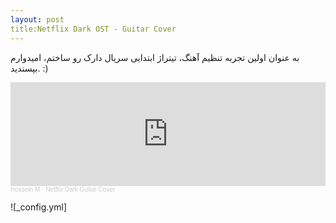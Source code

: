 ```yaml
---
layout: post
title:Netflix Dark OST - Guitar Cover
---
```


به عنوان اولین تجربه تنظیم آهنگ، تیتراژ ابتدایی سریال دارک رو ساختم، امیدوارم بپسندید. :)
<iframe width="100%" height="166" scrolling="no" frameborder="no" allow="autoplay" src="https://w.soundcloud.com/player/?url=https%3A//api.soundcloud.com/tracks/903432493&color=%23ff5500&auto_play=false&hide_related=false&show_comments=true&show_user=true&show_reposts=false&show_teaser=true"></iframe><div style="font-size: 10px; color: #cccccc;line-break: anywhere;word-break: normal;overflow: hidden;white-space: nowrap;text-overflow: ellipsis; font-family: Interstate,Lucida Grande,Lucida Sans Unicode,Lucida Sans,Garuda,Verdana,Tahoma,sans-serif;font-weight: 100;"><a href="https://soundcloud.com/hosseinhimself" title="Hossein M" target="_blank" style="color: #cccccc; text-decoration: none;">Hossein M</a> · <a href="https://soundcloud.com/hosseinhimself/netflixdark-guitarcover" title="Netflix Dark Guitar Cover" target="_blank" style="color: #cccccc; text-decoration: none;">Netflix Dark Guitar Cover</a></div>

![_config.yml]

